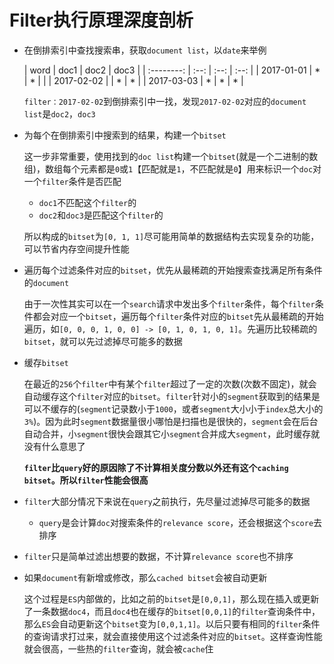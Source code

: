 # Filter执行原理深度剖析

- 在倒排索引中查找搜索串，获取`document list`，以`date`来举例

  |    word    | doc1 | doc2 | doc3 |
| :--------: | :--: | :--: | :--: |
  | 2017-01-01 |  *   |  *   |      |
  | 2017-02-02 |      |  *   |  *   |
  | 2017-03-03 |  *   |  *   |  *   |
  
  `filter：2017-02-02`到倒排索引中一找，发现`2017-02-02`对应的`document list`是`doc2`，`doc3`

- 为每个在倒排索引中搜索到的结果，构建一个`bitset`

  这一步非常重要，使用找到的`doc list`构建一个`bitset`(就是一个二进制的数组)，数组每个元素都是`0`或`1`【匹配就是`1`，不匹配就是`0`】用来标识一个`doc`对一个`filter`条件是否匹配

  - `doc1`不匹配这个`filter`的
  - `doc2`和`doc3`是匹配这个`filter`的

  所以构成的`bitset`为`[0, 1, 1]`尽可能用简单的数据结构去实现复杂的功能，可以节省内存空间提升性能

- 遍历每个过滤条件对应的`bitset`，优先从最稀疏的开始搜索查找满足所有条件的`document`

  由于一次性其实可以在一个`search`请求中发出多个`filter`条件，每个`filter`条件都会对应一个`bitset`，遍历每个`filter`条件对应的`bitset`先从最稀疏的开始遍历，如`[0, 0, 0, 1, 0, 0] -> [0, 1, 0, 1, 0, 1]`。先遍历比较稀疏的`bitset`，就可以先过滤掉尽可能多的数据

- 缓存`bitset`

  在最近的`256`个`filter`中有某个`filter`超过了一定的次数(次数不固定)，就会自动缓存这个`filter`对应的`bitset`。`filter`针对小的`segment`获取到的结果是可以不缓存的(`segment`记录数小于`1000`，或者`segment`大小小于`index`总大小的`3%`)。因为此时`segment`数据量很小哪怕是扫描也是很快的，`segment`会在后台自动合并，小`segment`很快会跟其它小`segment`合并成大`segment`，此时缓存就没有什么意思了

  **`filter`比`query`好的原因除了不计算相关度分数以外还有这个`caching bitset`。所以`filter`性能会很高**

- `filter`大部分情况下来说在`query`之前执行，先尽量过滤掉尽可能多的数据
  
  - `query`是会计算`doc`对搜索条件的`relevance score`，还会根据这个`score`去排序
- `filter`只是简单过滤出想要的数据，不计算`relevance score`也不排序
  
- 如果`document`有新增或修改，那么`cached bitset`会被自动更新

  这个过程是`ES`内部做的，比如之前的`bitset`是`[0,0,1]`，那么现在插入或更新了一条数据`doc4`，而且`doc4`也在缓存的`bitset[0,0,1]`的`filter`查询条件中，那么`ES`会自动更新这个`bitset`变为`[0,0,1,1]`。以后只要有相同的`filter`条件的查询请求打过来，就会直接使用这个过滤条件对应的`bitset`。这样查询性能就会很高，一些热的`filter`查询，就会被`cache`住


